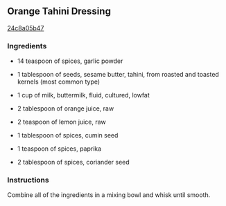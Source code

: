 ## Orange Tahini Dressing

[24c8a05b47](http://www.food.com/recipe/orange-tahini-dressing-445072)

### Ingredients

 - 14 teaspoon of spices, garlic powder

 - 1 tablespoon of seeds, sesame butter, tahini, from roasted and toasted kernels (most common type)

 - 1 cup of milk, buttermilk, fluid, cultured, lowfat

 - 2 tablespoon of orange juice, raw

 - 2 teaspoon of lemon juice, raw

 - 1 tablespoon of spices, cumin seed

 - 1 teaspoon of spices, paprika

 - 2 tablespoon of spices, coriander seed

### Instructions

Combine all of the ingredients in a mixing bowl and whisk until smooth.